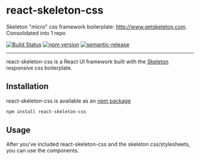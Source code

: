 # react-skeleton-css
Skeleton "micro" css framework boilerplate: http://www.getskeleton.com. Consolidated into 1 repo

[![Build Status](https://travis-ci.org/crobinson42/react-skeleton-css.svg?branch=master)](https://travis-ci.org/crobinson42/react-skeleton-css)
[![npm version](https://badge.fury.io/js/react-skeleton-css.svg)](https://badge.fury.io/js/react-skeleton-css)
[![semantic-release](https://img.shields.io/badge/%20%20%F0%9F%93%A6%F0%9F%9A%80-semantic--release-e10079.svg)](https://github.com/semantic-release/semantic-release)

------

react-skeleton-css is a React UI framework built with the [Skeleton](http://getskeleton.com) responsive css boilerplate.

## Installation

react-skeleton-css is available as an [npm package](https://www.npmjs.com/package/react-skeleton-css)

```sh
npm install react-skeleton-css
```

## Usage

After you've included react-skeleton-css and the skeleton css/stylesheets, you can use the components.
